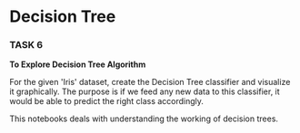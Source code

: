 # Decision Tree

### TASK 6
**To Explore Decision Tree Algorithm** 

For the given 'Iris' dataset, create the Decision Tree classifier and visualize it graphically. The purpose is if we feed any new data to this classifier, it would be able to predict the right class accordingly.

This notebooks deals with understanding the working of decision trees.
